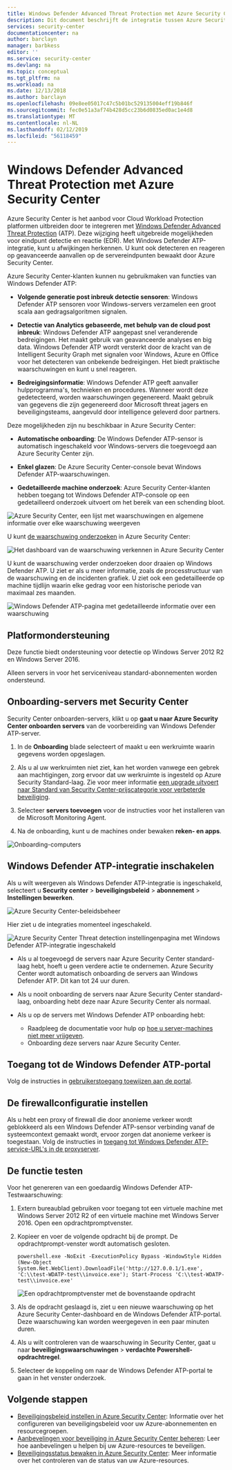 ```yaml
---
title: Windows Defender Advanced Threat Protection met Azure Security Center
description: Dit document beschrijft de integratie tussen Azure Security Center en Windows Defender Advanced Threat Protection.
services: security-center
documentationcenter: na
author: barclayn
manager: barbkess
editor: ''
ms.service: security-center
ms.devlang: na
ms.topic: conceptual
ms.tgt_pltfrm: na
ms.workload: na
ms.date: 12/13/2018
ms.author: barclayn
ms.openlocfilehash: 09e8ee05017c47c5b01bc529135004eff19b846f
ms.sourcegitcommit: fec0e51a3af74b428d5cc23b6d0835ed0ac1e4d8
ms.translationtype: MT
ms.contentlocale: nl-NL
ms.lasthandoff: 02/12/2019
ms.locfileid: "56118459"
---
```

# <a name="windows-defender-advanced-threat-protection-with-azure-security-center"></a>Windows Defender Advanced Threat Protection met Azure Security Center

Azure Security Center is het aanbod voor Cloud Workload Protection platformen uitbreiden door te integreren met [Windows Defender Advanced Threat Protection](https://www.microsoft.com/en-us/WindowsForBusiness/windows-atp) (ATP).
Deze wijziging heeft uitgebreide mogelijkheden voor eindpunt detectie en reactie (EDR). Met Windows Defender ATP-integratie, kunt u afwijkingen herkennen. U kunt ook detecteren en reageren op geavanceerde aanvallen op de servereindpunten bewaakt door Azure Security Center.

Azure Security Center-klanten kunnen nu gebruikmaken van functies van Windows Defender ATP:

- **Volgende generatie post inbreuk detectie sensoren**: Windows Defender ATP sensoren voor Windows-servers verzamelen een groot scala aan gedragsalgoritmen signalen.

- **Detectie van Analytics gebaseerde, met behulp van de cloud post inbreuk**: Windows Defender ATP aangepast snel veranderende bedreigingen. Het maakt gebruik van geavanceerde analyses en big data. Windows Defender ATP wordt versterkt door de kracht van de Intelligent Security Graph met signalen voor Windows, Azure en Office voor het detecteren van onbekende bedreigingen. Het biedt praktische waarschuwingen en kunt u snel reageren.

- **Bedreigingsinformatie**: Windows Defender ATP geeft aanvaller hulpprogramma's, technieken en procedures. Wanneer wordt deze gedetecteerd, worden waarschuwingen gegenereerd. Maakt gebruik van gegevens die zijn gegenereerd door Microsoft threat jagers en beveiligingsteams, aangevuld door intelligence geleverd door partners.

Deze mogelijkheden zijn nu beschikbaar in Azure Security Center:

- **Automatische onboarding**: De Windows Defender ATP-sensor is automatisch ingeschakeld voor Windows-servers die toegevoegd aan Azure Security Center zijn.

- **Enkel glazen**: De Azure Security Center-console bevat Windows Defender ATP-waarschuwingen.

- **Gedetailleerde machine onderzoek**: Azure Security Center-klanten hebben toegang tot Windows Defender ATP-console op een gedetailleerd onderzoek uitvoert om het bereik van een schending bloot.

![Azure Security Center, een lijst met waarschuwingen en algemene informatie over elke waarschuwing weergeven](media/security-center-wdatp/image1.png)

U kunt [de waarschuwing onderzoeken](security-center-investigation.md) in Azure Security Center:

![Het dashboard van de waarschuwing verkennen in Azure Security Center](media/security-center-wdatp/image2.png)

U kunt de waarschuwing verder onderzoeken door draaien op Windows Defender ATP. U ziet er als u meer informatie, zoals de processtructuur van de waarschuwing en de incidenten grafiek. U ziet ook een gedetailleerde op machine tijdlijn waarin elke gedrag voor een historische periode van maximaal zes maanden.

![Windows Defender ATP-pagina met gedetailleerde informatie over een waarschuwing](media/security-center-wdatp/image3.png)

## <a name="platform-support"></a>Platformondersteuning

Deze functie biedt ondersteuning voor detectie op Windows Server 2012 R2 en Windows Server 2016.

Alleen servers in voor het serviceniveau standard-abonnementen worden ondersteund.

## <a name="onboarding-servers-to-security-center"></a>Onboarding-servers met Security Center 

Security Center onboarden-servers, klikt u op **gaat u naar Azure Security Center onboarden servers** van de voorbereiding van Windows Defender ATP-server.

1. In de **Onboarding** blade selecteert of maakt u een werkruimte waarin gegevens worden opgeslagen. <br>
2. Als u al uw werkruimten niet ziet, kan het worden vanwege een gebrek aan machtigingen, zorg ervoor dat uw werkruimte is ingesteld op Azure Security Standard-laag. Zie voor meer informatie [een upgrade uitvoert naar Standard van Security Center-prijscategorie voor verbeterde beveiliging](security-center-pricing.md).
    
3.  Selecteer **servers toevoegen** voor de instructies voor het installeren van de Microsoft Monitoring Agent. 

4.  Na de onboarding, kunt u de machines onder bewaken **reken- en apps**.

  ![Onboarding-computers](media/security-center-wdatp/onboard-computers.png)


## <a name="enable-windows-defender-atp-integration"></a>Windows Defender ATP-integratie inschakelen

Als u wilt weergeven als Windows Defender ATP-integratie is ingeschakeld, selecteert u **Security center** > **beveiligingsbeleid** > **abonnement**  >  **Instellingen bewerken**.

  ![Azure Security Center-beleidsbeheer](media/security-center-wdatp/policy-management.png)

Hier ziet u de integraties momenteel ingeschakeld.

  ![Azure Security Center Threat detection instellingenpagina met Windows Defender ATP-integratie ingeschakeld](media/security-center-wdatp/enable-integrations.png)

- Als u al toegevoegd de servers naar Azure Security Center standard-laag hebt, hoeft u geen verdere actie te ondernemen. Azure Security Center wordt automatisch onboarding de servers aan Windows Defender ATP. Dit kan tot 24 uur duren.

- Als u nooit onboarding de servers naar Azure Security Center standard-laag, onboarding hebt deze naar Azure Security Center als normaal.

- Als u op de servers met Windows Defender ATP onboarding hebt:
  - Raadpleeg de documentatie voor hulp op [hoe u server-machines niet meer vrijgeven](https://go.microsoft.com/fwlink/p/?linkid=852906).
  - Onboarding deze servers naar Azure Security Center.

## <a name="access-to-the-windows-defender-atp-portal"></a>Toegang tot de Windows Defender ATP-portal

Volg de instructies in [gebruikerstoegang toewijzen aan de portal](https://docs.microsoft.com/windows/security/threat-protection/windows-defender-atp/assign-portal-access-windows-defender-advanced-threat-protection).

## <a name="set-the-firewall-configuration"></a>De firewallconfiguratie instellen

Als u hebt een proxy of firewall die door anonieme verkeer wordt geblokkeerd als een Windows Defender ATP-sensor verbinding vanaf de systeemcontext gemaakt wordt, ervoor zorgen dat anonieme verkeer is toegestaan. Volg de instructies in [toegang tot Windows Defender ATP-service-URL's in de proxyserver](https://docs.microsoft.com/windows/security/threat-protection/windows-defender-atp/configure-proxy-internet-windows-defender-advanced-threat-protection#enable-access-to-windows-defender-atp-service-urls-in-the-proxy-server).

## <a name="test-the-feature"></a>De functie testen

Voor het genereren van een goedaardig Windows Defender ATP-Testwaarschuwing:

1. Extern bureaublad gebruiken voor toegang tot een virtuele machine met Windows Server 2012 R2 of een virtuele machine met Windows Server 2016.  Open een opdrachtpromptvenster.

2. Kopieer en voer de volgende opdracht bij de prompt. De opdrachtprompt-venster wordt automatisch gesloten.

    ```
    powershell.exe -NoExit -ExecutionPolicy Bypass -WindowStyle Hidden (New-Object System.Net.WebClient).DownloadFile('http://127.0.0.1/1.exe', 'C:\\test-WDATP-test\\invoice.exe'); Start-Process 'C:\\test-WDATP-test\\invoice.exe'
    ```

   ![Een opdrachtpromptvenster met de bovenstaande opdracht](media/security-center-wdatp/image4.jpeg)

3. Als de opdracht geslaagd is, ziet u een nieuwe waarschuwing op het Azure Security Center-dashboard en de Windows Defender ATP-portal. Deze waarschuwing kan worden weergegeven in een paar minuten duren.

4. Als u wilt controleren van de waarschuwing in Security Center, gaat u naar **beveiligingswaarschuwingen** >  **verdachte Powershell-opdrachtregel**.

5. Selecteer de koppeling om naar de Windows Defender ATP-portal te gaan in het venster onderzoek.

## <a name="next-steps"></a>Volgende stappen

- [Beveiligingsbeleid instellen in Azure Security Center](tutorial-security-policy.md): Informatie over het configureren van beveiligingsbeleid voor uw Azure-abonnementen en resourcegroepen.
- [Aanbevelingen voor beveiliging in Azure Security Center beheren](security-center-recommendations.md): Leer hoe aanbevelingen u helpen bij uw Azure-resources te beveiligen.
- [Beveiligingsstatus bewaken in Azure Security Center](security-center-monitoring.md): Meer informatie over het controleren van de status van uw Azure-resources.
